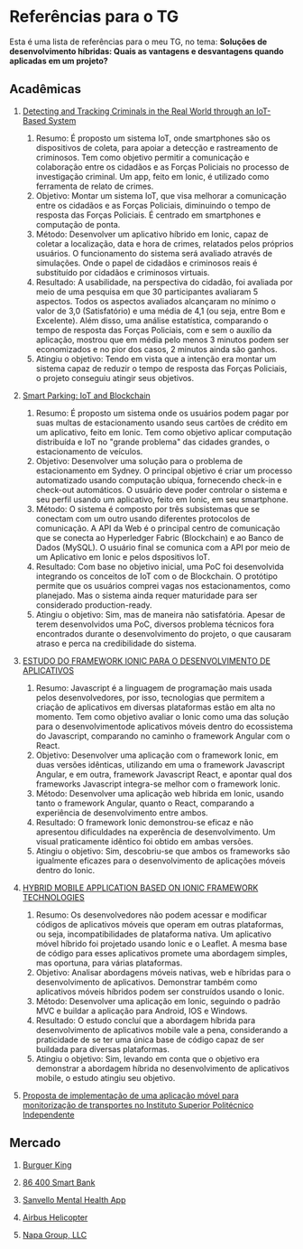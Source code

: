 # Referências para o TG

Esta é uma lista de referências para o meu TG, no tema: **Soluções de desenvolvimento híbridas: Quais as vantagens e desvantagens quando aplicadas em um projeto?**

## Acadêmicas

1. [Detecting and Tracking Criminals in the Real World through an IoT-Based System](https://www.researchgate.net/publication/342771260_Detecting_and_Tracking_Criminals_in_the_Real_World_through_an_IoT-Based_System)

    1. Resumo: É proposto um sistema IoT, onde smartphones são os dispositivos de coleta, para apoiar a detecção e rastreamento de criminosos. Tem como objetivo permitir a comunicação e colaboração entre os cidadãos e as Forças Policiais no processo de investigação criminal. Um app, feito em Ionic, é utilizado como ferramenta de relato de crimes.
    2. Objetivo: Montar um sistema IoT, que visa melhorar a comunicação entre os cidadãos e as Forças Policiais, diminuindo o tempo de resposta das Forças Policiais. É centrado em smartphones e computação de ponta.
    3. Método: Desenvolver um aplicativo híbrido em Ionic, capaz de coletar a localização, data e hora de crimes, relatados pelos próprios usuários. O funcionamento do sistema será avaliado através de simulações. Onde o papel de cidadãos e criminosos reais é substituído por cidadãos e criminosos virtuais.
    4. Resultado: A usabilidade, na perspectiva do cidadão, foi avaliada por meio de uma pesquisa em que 30 participantes avaliaram 5 aspectos. Todos os aspectos avaliados alcançaram no mínimo o valor de 3,0 (Satisfatório) e uma média de 4,1 (ou seja, entre Bom e Excelente). Além disso, uma análise estatística, comparando o tempo de resposta das Forças Policiais, com e sem o auxílio da aplicação, mostrou que em média pelo menos 3 minutos podem ser economizados e no pior dos casos, 2 minutos ainda são ganhos.
    5. Atingiu o objetivo: Tendo em vista que a intenção era montar um sistema capaz de reduzir o tempo de resposta das Forças Policiais, o projeto conseguiu atingir seus objetivos.

2. [Smart Parking: IoT and Blockchain](https://arxiv.org/pdf/1912.01697.pdf)

    1. Resumo: É proposto um sistema onde os usuários podem pagar por suas multas de estacionamento usando seus cartões de crédito em um aplicativo, feito em Ionic. Tem como objetivo aplicar computação distribuída e IoT no "grande problema" das cidades grandes, o estacionamento de veículos.
    2. Objetivo: Desenvolver uma solução para o problema de estacionamento em Sydney. O principal objetivo é criar um processo automatizado usando computação ubíqua, fornecendo check-in e check-out automáticos. O usuário deve poder controlar o sistema e seu perfil usando um aplicativo, feito em Ionic, em seu smartphone.
    3. Método: O sistema é composto por três subsistemas que se conectam com um outro usando diferentes protocolos de comunicação. A API da Web é o principal centro de comunicação que se conecta ao Hyperledger Fabric (Blockchain) e ao Banco de Dados (MySQL). O usuário final se comunica com a API por meio de um Aplicativo em Ionic e pelos dspositivos IoT.
    4. Resultado: Com base no objetivo inicial, uma PoC foi desenvolvida integrando os conceitos de IoT com o de Blockchain. O protótipo permite que os usuários comprei vagas nos estacionamentos, como planejado. Mas o sistema ainda requer maturidade para ser considerado production-ready.
    5. Atingiu o objetivo: Sim, mas de maneira não satisfatória. Apesar de terem desenvolvidos uma PoC, diversos problema técnicos fora encontrados durante o desenvolvimento do projeto, o que causaram atraso e perca na credibilidade do sistema.

3. [ESTUDO DO FRAMEWORK IONIC PARA O DESENVOLVIMENTO DE APLICATIVOS](https://painel.passofundo.ifsul.edu.br/uploads/arq/202104201556131308410706.pdf)

    1. Resumo: Javascript é a linguagem de programação mais usada pelos desenvolvedores, por isso, tecnologias que permitem a criação de aplicativos em diversas plataformas estão em alta no momento. Tem como objetivo avaliar o Ionic como uma das solução para o desenvolvimentode aplicativos móveis dentro do ecossistema do Javascript, comparando no caminho o framework Angular com o React.
    2. Objetivo: Desenvolver uma aplicação com o framework Ionic, em duas versões idênticas, utilizando em uma o framework Javascript Angular, e em outra, framework Javascript React, e apontar qual dos frameworks Javascript integra-se melhor com o framework Ionic.
    3. Método: Desenvolver uma aplicação web híbrida em Ionic, usando tanto o framework Angular, quanto o React, comparando a experiência de desenvolvimento entre ambos.
    4. Resultado: O framework Ionic demonstrou-se eficaz e não apresentou dificuldades na experência de desenvolvimento. Um visual praticamente idêntico foi obtido em ambas versões.
    5. Atingiu o objetivo: Sim, descobriu-se que ambos os frameworks são igualmente eficazes para o desenvolvimento de aplicações móveis dentro do Ionic.

4. [HYBRID MOBILE APPLICATION BASED ON IONIC FRAMEWORK TECHNOLOGIES](https://www.researchgate.net/publication/322397904_HYBRID_MOBILE_APPLICATION_BASED_ON_IONIC_FRAMEWORK_TECHNOLOGIES)

    1. Resumo: Os desenvolvedores não podem acessar e modificar códigos de aplicativos móveis que operam em outras plataformas, ou seja, incompatibilidades de plataforma nativa. Um aplicativo móvel híbrido foi projetado usando Ionic e o Leaflet. A mesma base de código para esses aplicativos promete uma abordagem simples, mas oportuna, para várias plataformas.
    2. Objetivo: Analisar abordagens móveis nativas, web e híbridas para o desenvolvimento de aplicativos. Demonstrar também como aplicativos móveis híbridos podem ser construídos usando o Ionic.
    3. Método: Desenvolver uma aplicação em Ionic, seguindo o padrão MVC e buildar a aplicação para Android, IOS e Windows.
    4. Resultado: O estudo concluí que a abordagem híbrida para desenvolvimento de aplicativos mobile vale a pena, considerando a praticidade de se ter uma única base de código capaz de ser buildada para diversas plataformas.
    5. Atingiu o objetivo: Sim, levando em conta que o objetivo era demonstrar a abordagem híbrida no desenvolvimento de aplicativos mobile, o estudo atingiu seu objetivo. 

5. [Proposta de implementação de uma aplicação móvel para monitorização de transportes no Instituto Superior Politécnico Independente](https://www.academia.edu/41362842/TCC_sobre_desenvolvimento_mobile_h%C3%ADbrido)

## Mercado

1. [Burguer King](https://ionic.io/resources/articles/burger-king-design-system)

2. [86 400 Smart Bank](https://ionic.io/resources/case-studies/86400)

3. [Sanvello Mental Health App](https://ionic.io/resources/case-studies/sanvello)

4. [Airbus Helicopter](https://ionic.io/resources/case-studies/airbus-helicopter)

5. [Napa Group, LLC](https://ionic.io/resources/case-studies/napa-group-llc)
